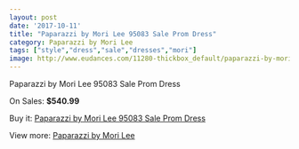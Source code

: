 ```yaml
---
layout: post
date: '2017-10-11'
title: "Paparazzi by Mori Lee 95083 Sale Prom Dress"
category: Paparazzi by Mori Lee
tags: ["style","dress","sale","dresses","mori"]
image: http://www.eudances.com/11280-thickbox_default/paparazzi-by-mori-lee-95083-sale-prom-dress.jpg
---
```

Paparazzi by Mori Lee 95083 Sale Prom Dress

On Sales: **$540.99**
<a href="https://www.eudances.com/en/paparazzi-by-mori-lee/3591-paparazzi-by-mori-lee-95083-sale-prom-dress.html"><amp-img layout="responsive" width="600" height="600" src="//www.eudances.com/11280-thickbox_default/paparazzi-by-mori-lee-95083-sale-prom-dress.jpg" alt="Paparazzi by Mori Lee 95083 Sale Prom Dress 0" /></a>

Buy it: [Paparazzi by Mori Lee 95083 Sale Prom Dress](https://www.eudances.com/en/paparazzi-by-mori-lee/3591-paparazzi-by-mori-lee-95083-sale-prom-dress.html "Paparazzi by Mori Lee 95083 Sale Prom Dress")

View more: [Paparazzi by Mori Lee](https://www.eudances.com/en/78-Paparazzi-by-Mori-Lee "Paparazzi by Mori Lee")